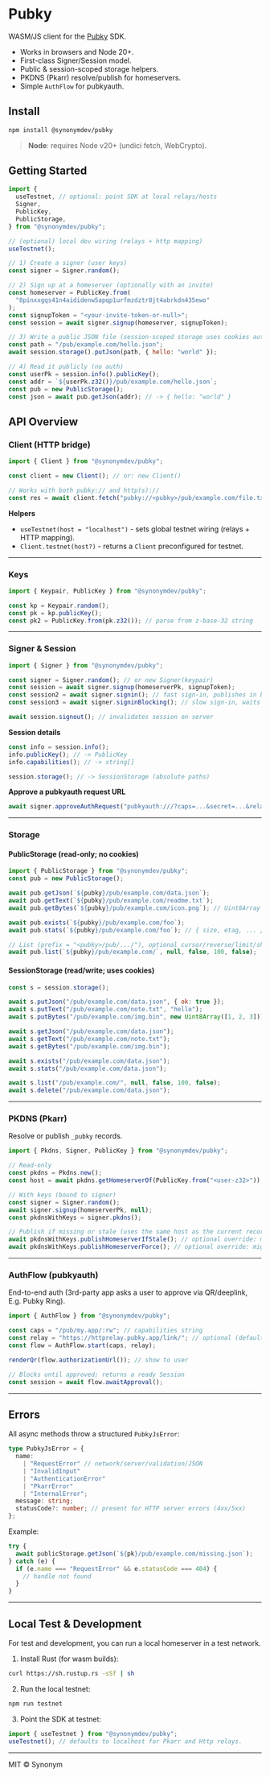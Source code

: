 # Pubky

WASM/JS client for the [Pubky](https://github.com/pubky/pubky-core) SDK.

- Works in browsers and Node 20+.
- First-class Signer/Session model.
- Public & session-scoped storage helpers.
- PKDNS (Pkarr) resolve/publish for homeservers.
- Simple `AuthFlow` for pubkyauth.

## Install

```bash
npm install @synonymdev/pubky
```

> **Node**: requires Node v20+ (undici fetch, WebCrypto).

## Getting Started

```js
import {
  useTestnet, // optional: point SDK at local relays/hosts
  Signer,
  PublicKey,
  PublicStorage,
} from "@synonymdev/pubky";

// (optional) local dev wiring (relays + http mapping)
useTestnet();

// 1) Create a signer (user keys)
const signer = Signer.random();

// 2) Sign up at a homeserver (optionally with an invite)
const homeserver = PublicKey.from(
  "8pinxxgqs41n4aididenw5apqp1urfmzdztr8jt4abrkdn435ewo"
);
const signupToken = "<your-invite-token-or-null>";
const session = await signer.signup(homeserver, signupToken);

// 3) Write a public JSON file (session-scoped storage uses cookies automatically)
const path = "/pub/example.com/hello.json";
await session.storage().putJson(path, { hello: "world" });

// 4) Read it publicly (no auth)
const userPk = session.info().publicKey();
const addr = `${userPk.z32()}/pub/example.com/hello.json`;
const pub = new PublicStorage();
const json = await pub.getJson(addr); // -> { hello: "world" }
```

## API Overview

### Client (HTTP bridge)

```js
import { Client } from "@synonymdev/pubky";

const client = new Client(); // or: new Client()

// Works with both pubky:// and http(s)://
const res = await client.fetch("pubky://<pubky>/pub/example.com/file.txt");
```

**Helpers**

- `useTestnet(host = "localhost")` - sets global testnet wiring (relays + HTTP mapping).
- `Client.testnet(host?)` - returns a `Client` preconfigured for testnet.

---

### Keys

```js
import { Keypair, PublicKey } from "@synonymdev/pubky";

const kp = Keypair.random();
const pk = kp.publicKey();
const pk2 = PublicKey.from(pk.z32()); // parse from z-base-32 string
```

---

### Signer & Session

```js
import { Signer } from "@synonymdev/pubky";

const signer = Signer.random(); // or new Signer(keypair)
const session = await signer.signup(homeserverPk, signupToken);
const session2 = await signer.signin(); // fast sign-in, publishes in background
const session3 = await signer.signinBlocking(); // slow sign-in, waits for homeserver publish

await session.signout(); // invalidates session on server
```

**Session details**

```js
const info = session.info();
info.publicKey(); // -> PublicKey
info.capabilities(); // -> string[]

session.storage(); // -> SessionStorage (absolute paths)
```

**Approve a pubkyauth request URL**

```js
await signer.approveAuthRequest("pubkyauth:///?caps=...&secret=...&relay=...");
```

---

### Storage

#### PublicStorage (read-only; no cookies)

```js
import { PublicStorage } from "@synonymdev/pubky";
const pub = new PublicStorage();

await pub.getJson(`${pubky}/pub/example.com/data.json`);
await pub.getText(`${pubky}/pub/example.com/readme.txt`);
await pub.getBytes(`${pubky}/pub/example.com/icon.png`); // Uint8Array

await pub.exists(`${pubky}/pub/example.com/foo`);
await pub.stats(`${pubky}/pub/example.com/foo`); // { size, etag, ... } | null

// List (prefix = "<pubky>/pub/.../"), optional cursor/reverse/limit/shallow
await pub.list(`${pubky}/pub/example.com/`, null, false, 100, false);
```

#### SessionStorage (read/write; uses cookies)

```js
const s = session.storage();

await s.putJson("/pub/example.com/data.json", { ok: true });
await s.putText("/pub/example.com/note.txt", "hello");
await s.putBytes("/pub/example.com/img.bin", new Uint8Array([1, 2, 3]));

await s.getJson("/pub/example.com/data.json");
await s.getText("/pub/example.com/note.txt");
await s.getBytes("/pub/example.com/img.bin");

await s.exists("/pub/example.com/data.json");
await s.stats("/pub/example.com/data.json");

await s.list("/pub/example.com/", null, false, 100, false);
await s.delete("/pub/example.com/data.json");
```

---

### PKDNS (Pkarr)

Resolve or publish `_pubky` records.

```js
import { Pkdns, Signer, PublicKey } from "@synonymdev/pubky";

// Read-only
const pkdns = Pkdns.new();
const host = await pkdns.getHomeserverOf(PublicKey.from("<user-z32>")); // string|null

// With keys (bound to signer)
const signer = Signer.random();
await signer.signup(homeserverPk, null);
const pkdnsWithKeys = signer.pkdns();

// Publish if missing or stale (uses the same host as the current record unless overridden)
await pkdnsWithKeys.publishHomeserverIfStale(); // optional override: migrate homeserver to (hostPk)
await pkdnsWithKeys.publishHomeserverForce(); // optional override: migrate homeserver to (hostPk)
```

---

### AuthFlow (pubkyauth)

End-to-end auth (3rd-party app asks a user to approve via QR/deeplink, E.g. Pubky Ring).

```js
import { AuthFlow } from "@synonymdev/pubky";

const caps = "/pub/my.app/:rw"; // capabilities string
const relay = "https://httprelay.pubky.app/link/"; // optional (defaults to this)
const flow = AuthFlow.start(caps, relay);

renderQr(flow.authorizationUrl()); // show to user

// Blocks until approved; returns a ready Session
const session = await flow.awaitApproval();
```

---

## Errors

All async methods throw a structured `PubkyJsError`:

```ts
type PubkyJsError = {
  name:
    | "RequestError" // network/server/validation/JSON
    | "InvalidInput"
    | "AuthenticationError"
    | "PkarrError"
    | "InternalError";
  message: string;
  statusCode?: number; // present for HTTP server errors (4xx/5xx)
};
```

Example:

```js
try {
  await publicStorage.getJson(`${pk}/pub/example.com/missing.json`);
} catch (e) {
  if (e.name === "RequestError" && e.statusCode === 404) {
    // handle not found
  }
}
```

---

## Local Test & Development

For test and development, you can run a local homeserver in a test network.

1. Install Rust (for wasm builds):

```bash
curl https://sh.rustup.rs -sSf | sh
```

2. Run the local testnet:

```bash
npm run testnet
```

3. Point the SDK at testnet:

```js
import { useTestnet } from "@synonymdev/pubky";
useTestnet(); // defaults to localhost for Pkarr and Http relays.
```

---

MIT © Synonym
